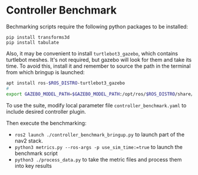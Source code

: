 # Controller Benchmark

Bechmarking scripts require the following python packages to be installed:

```
pip install transforms3d
pip install tabulate
```
Also, it may be convenient to install `turtlebot3_gazebo`, which contains turtlebot meshes. It's not required, but gazebo will look for them and take its time.
To avoid this, install it and remember to source the path in the terminal from which bringup is launched:
```bash
apt install ros-$ROS_DISTRO-turtlebot3_gazebo
# 
export GAZEBO_MODEL_PATH=$GAZEBO_MODEL_PATH:/opt/ros/$ROS_DISTRO/share/turtlebot3_gazebo/models 
```
To use the suite, modify local parameter file `controller_benchmark.yaml` to include desired controller plugin.

Then execute the benchmarking:

- `ros2 launch ./controller_benchmark_bringup.py` to launch part of the nav2 stack.
- `python3 metrics.py --ros-args -p use_sim_time:=true`  to launch the benchmark script
- `python3 ./process_data.py` to take the metric files and process them into key results
